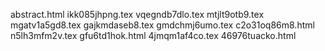 abstract.html
ikk085jhpng.tex
vqegndb7dlo.tex
mtjlt9otb9.tex
mgatv1a5gd8.tex
gajkmdaseb8.tex
gmdchmj6umo.tex
c2o31oq86m8.html
n5lh3mfm2v.tex
gfu6td1hok.html
4jmqm1af4co.tex
46976tuacko.html